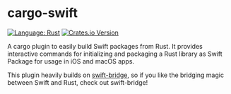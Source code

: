 # cargo-swift
[![Language: Rust](https://img.shields.io/badge/Language-Rust-F46623)](https://www.rust-lang.org)
[![Crates.io Version](https://img.shields.io/crates/v/cargo-swift)](https://crates.io/crates/cargo-swift)

A cargo plugin to easily build Swift packages from Rust. It provides interactive commands for initializing and packaging a Rust library as Swift Package for usage in iOS and macOS apps.

This plugin heavily builds on [swift-bridge](https://github.com/chinedufn/swift-bridge), so if you like the bridging magic between Swift and Rust, check out swift-bridge!


